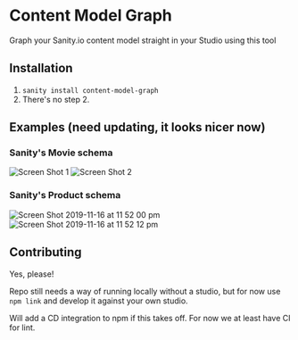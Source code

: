 # Content Model Graph

Graph your Sanity.io content model straight in your Studio using this tool

## Installation

1. `sanity install content-model-graph`
2. There's no step 2.

## Examples (need updating, it looks nicer now)

### Sanity's Movie schema

![Screen Shot 1](https://user-images.githubusercontent.com/4197647/68980721-66e8da00-0855-11ea-9d2f-233f69679221.png)
![Screen Shot 2](https://user-images.githubusercontent.com/4197647/68980734-6e0fe800-0855-11ea-8ec0-d7948ef46014.png)

### Sanity's Product schema

![Screen Shot 2019-11-16 at 11 52 00 pm](https://user-images.githubusercontent.com/4197647/68993455-77886700-08cc-11ea-8a5c-1653d44fee07.png)
![Screen Shot 2019-11-16 at 11 52 12 pm](https://user-images.githubusercontent.com/4197647/68993452-77886700-08cc-11ea-8426-02447b894b9f.png)


## Contributing

Yes, please!

Repo still needs a way of running locally without a studio, but for now use `npm link` and develop it against your own studio.

Will add a CD integration to npm if this takes off. For now we at least have CI for lint.
